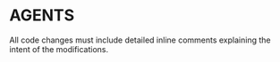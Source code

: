 # AGENTS

All code changes must include detailed inline comments explaining the intent of the modifications.
